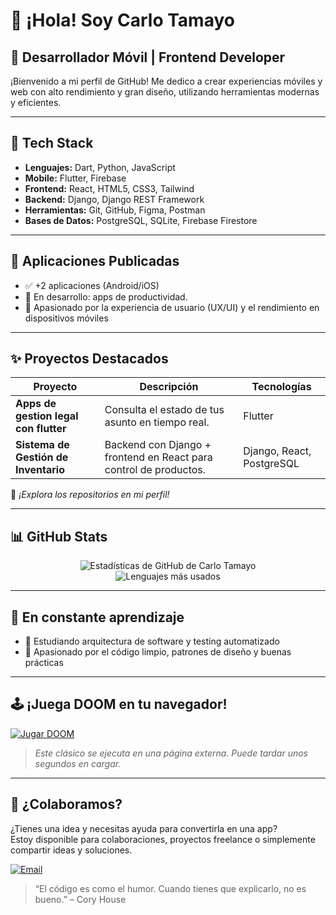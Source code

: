 # 👋 ¡Hola! Soy **Carlo Tamayo**

## 🚀 Desarrollador Móvil | Frontend Developer

¡Bienvenido a mi perfil de GitHub! Me dedico a crear experiencias móviles y web con alto rendimiento y gran diseño, utilizando herramientas modernas y eficientes.

---

## 🧰 Tech Stack

- **Lenguajes:** Dart, Python, JavaScript
- **Mobile:** Flutter, Firebase
- **Frontend:** React, HTML5, CSS3, Tailwind
- **Backend:** Django, Django REST Framework
- **Herramientas:** Git, GitHub, Figma, Postman
- **Bases de Datos:** PostgreSQL, SQLite, Firebase Firestore

---

## 📱 Aplicaciones Publicadas

- ✅ +2 aplicaciones (Android/iOS)
- 🔧 En desarrollo: apps de productividad.
- 📲 Apasionado por la experiencia de usuario (UX/UI) y el rendimiento en dispositivos móviles

---

## ✨ Proyectos Destacados

| Proyecto | Descripción | Tecnologías |
|---------|-------------|-------------|
| **Apps de gestion legal con flutter** | Consulta el estado de tus asunto en tiempo real. | Flutter|
| **Sistema de Gestión de Inventario** | Backend con Django + frontend en React para control de productos. | Django, React, PostgreSQL |

🔗 *¡Explora los repositorios en mi perfil!*

---

## 📊 GitHub Stats

<p align="center">
  <img src="https://github-readme-stats.vercel.app/api?username=CJTAMAYO1&show_icons=true&theme=tokyonight" alt="Estadísticas de GitHub de Carlo Tamayo" />
  <br>
  <img src="https://github-readme-stats.vercel.app/api/top-langs/?username=CJTAMAYO1&layout=compact&theme=tokyonight" alt="Lenguajes más usados" />
</p>

---

## 🧠 En constante aprendizaje

- 📖 Estudiando arquitectura de software y testing automatizado
- 🧪 Apasionado por el código limpio, patrones de diseño y buenas prácticas

---

## 🕹️ ¡Juega DOOM en tu navegador!

[![Jugar DOOM](https://img.shields.io/badge/Jugar%20DOOM-Online-blue?logo=doom)](https://js-dos.com/games/doom.exe.html)

> *Este clásico se ejecuta en una página externa. Puede tardar unos segundos en cargar.*

---

## 🤝 ¿Colaboramos?

¿Tienes una idea y necesitas ayuda para convertirla en una app?  
Estoy disponible para colaboraciones, proyectos freelance o simplemente compartir ideas y soluciones.

[![Email](https://img.shields.io/badge/Contáctame-Carlo.Tamayo.Dev@gmail.com-red?logo=gmail)](mailto:Carlo.Tamayo.Dev@gmail.com)


> “El código es como el humor. Cuando tienes que explicarlo, no es bueno.” – Cory House
